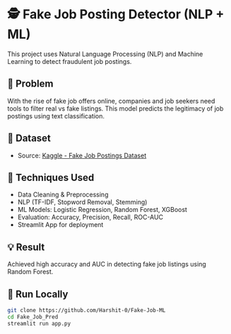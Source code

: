 # 🕵️ Fake Job Posting Detector (NLP + ML)

This project uses Natural Language Processing (NLP) and Machine Learning to detect fraudulent job postings.

## 📌 Problem
With the rise of fake job offers online, companies and job seekers need tools to filter real vs fake listings. This model predicts the legitimacy of job postings using text classification.

## 📂 Dataset
- Source: [Kaggle - Fake Job Postings Dataset](https://www.kaggle.com/datasets/shivamb/real-or-fake-fake-jobposting-prediction)

## 🧠 Techniques Used
- Data Cleaning & Preprocessing
- NLP (TF-IDF, Stopword Removal, Stemming)
- ML Models: Logistic Regression, Random Forest, XGBoost
- Evaluation: Accuracy, Precision, Recall, ROC-AUC
- Streamlit App for deployment

## 💡 Result
Achieved high accuracy and AUC in detecting fake job listings using Random Forest.

## 🚀 Run Locally

```bash
git clone https://github.com/Harshit-0/Fake-Job-ML
cd Fake_Job_Pred
streamlit run app.py
```

